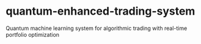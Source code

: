 # quantum-enhanced-trading-system
Quantum machine learning system for algorithmic trading with real-time portfolio optimization
